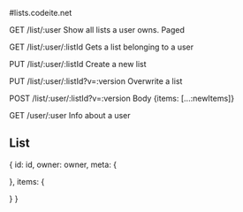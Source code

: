 #lists.codeite.net

GET /list/:user
Show all lists a user owns. Paged

GET /list/:user/:listId
Gets a list belonging to a user

PUT /list/:user/:listId
Create a new list

PUT /list/:user/:listId?v=:version
Overwrite a list

POST /list/:user/:listId?v=:version
Body {items: [...:newItems]}

GET /user/:user
Info about a user

## List
{
  id: id,
  owner: owner,
  meta: {

  },
  items: {

  }
}
